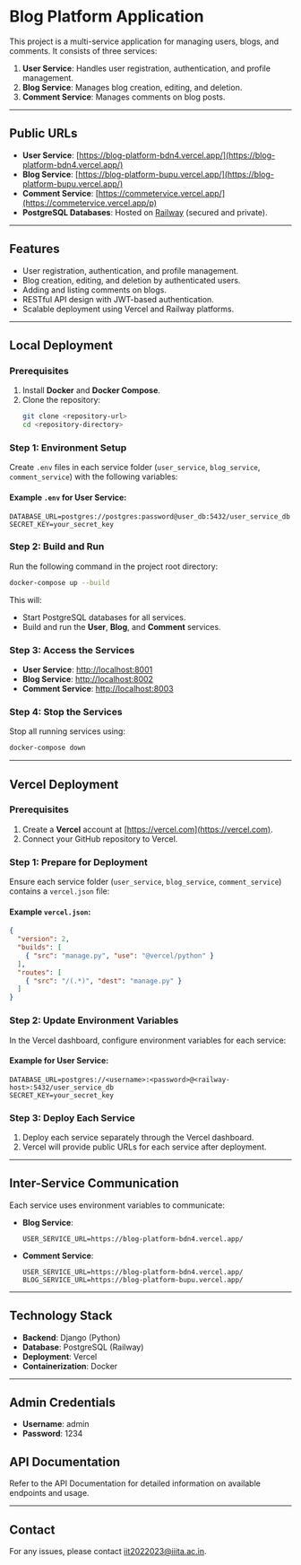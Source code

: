 
# **Blog Platform Application**

This project is a multi-service application for managing users, blogs, and comments. It consists of three services:
1. **User Service**: Handles user registration, authentication, and profile management.
2. **Blog Service**: Manages blog creation, editing, and deletion.
3. **Comment Service**: Manages comments on blog posts.

---

## **Public URLs**
- **User Service**: [https://blog-platform-bdn4.vercel.app/](https://blog-platform-bdn4.vercel.app/)
- **Blog Service**: [https://blog-platform-bupu.vercel.app/](https://blog-platform-bupu.vercel.app/)
- **Comment Service**: [https://commetervice.vercel.app/](https://commetervice.vercel.app/p)
- **PostgreSQL Databases**: Hosted on [Railway](https://railway.app) (secured and private).

---

## **Features**
- User registration, authentication, and profile management.
- Blog creation, editing, and deletion by authenticated users.
- Adding and listing comments on blogs.
- RESTful API design with JWT-based authentication.
- Scalable deployment using Vercel and Railway platforms.

---

## **Local Deployment**

### **Prerequisites**
1. Install **Docker** and **Docker Compose**.
2. Clone the repository:
   ```bash
   git clone <repository-url>
   cd <repository-directory>
   ```

### **Step 1: Environment Setup**
Create `.env` files in each service folder (`user_service`, `blog_service`, `comment_service`) with the following variables:

#### Example `.env` for User Service:
```plaintext
DATABASE_URL=postgres://postgres:password@user_db:5432/user_service_db
SECRET_KEY=your_secret_key
```

### **Step 2: Build and Run**
Run the following command in the project root directory:
```bash
docker-compose up --build
```

This will:
- Start PostgreSQL databases for all services.
- Build and run the **User**, **Blog**, and **Comment** services.

### **Step 3: Access the Services**
- **User Service**: [http://localhost:8001](http://localhost:8001)
- **Blog Service**: [http://localhost:8002](http://localhost:8002)
- **Comment Service**: [http://localhost:8003](http://localhost:8003)

### **Step 4: Stop the Services**
Stop all running services using:
```bash
docker-compose down
```

---

## **Vercel Deployment**

### **Prerequisites**
1. Create a **Vercel** account at [https://vercel.com](https://vercel.com).
2. Connect your GitHub repository to Vercel.

### **Step 1: Prepare for Deployment**
Ensure each service folder (`user_service`, `blog_service`, `comment_service`) contains a `vercel.json` file:

#### Example `vercel.json`:
```json
{
  "version": 2,
  "builds": [
    { "src": "manage.py", "use": "@vercel/python" }
  ],
  "routes": [
    { "src": "/(.*)", "dest": "manage.py" }
  ]
}
```

### **Step 2: Update Environment Variables**
In the Vercel dashboard, configure environment variables for each service:

#### Example for User Service:
```plaintext
DATABASE_URL=postgres://<username>:<password>@<railway-host>:5432/user_service_db
SECRET_KEY=your_secret_key
```

### **Step 3: Deploy Each Service**
1. Deploy each service separately through the Vercel dashboard.
2. Vercel will provide public URLs for each service after deployment.

---

## **Inter-Service Communication**
Each service uses environment variables to communicate:

- **Blog Service**:
  ```plaintext
  USER_SERVICE_URL=https://blog-platform-bdn4.vercel.app/
  ```
- **Comment Service**:
  ```plaintext
  USER_SERVICE_URL=https://blog-platform-bdn4.vercel.app/
  BLOG_SERVICE_URL=https://blog-platform-bupu.vercel.app/
  ```

---

## **Technology Stack**
- **Backend**: Django (Python)
- **Database**: PostgreSQL (Railway)
- **Deployment**: Vercel
- **Containerization**: Docker

---
## **Admin Credentials**
- **Username**: admin
- **Password**: 1234

## **API Documentation**
Refer to the API Documentation for detailed information on available endpoints and usage.

---

## **Contact**
For any issues, please contact [iit2022023@iiita.ac.in](mailto:iit2022023@iiita.ac.in).
